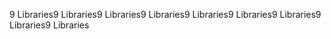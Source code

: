 9 Libraries9 Libraries9 Libraries9 Libraries9 Libraries9 Libraries9 Libraries9 Libraries9 Libraries
